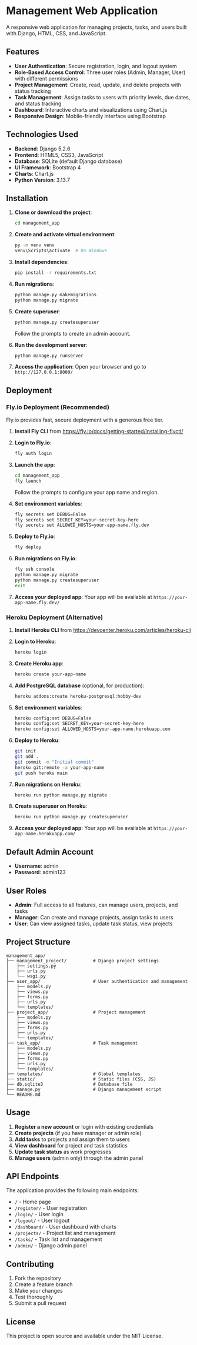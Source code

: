 # Management Web Application

A responsive web application for managing projects, tasks, and users built with Django, HTML, CSS, and JavaScript.

## Features

- **User Authentication**: Secure registration, login, and logout system
- **Role-Based Access Control**: Three user roles (Admin, Manager, User) with different permissions
- **Project Management**: Create, read, update, and delete projects with status tracking
- **Task Management**: Assign tasks to users with priority levels, due dates, and status tracking
- **Dashboard**: Interactive charts and visualizations using Chart.js
- **Responsive Design**: Mobile-friendly interface using Bootstrap

## Technologies Used

- **Backend**: Django 5.2.6
- **Frontend**: HTML5, CSS3, JavaScript
- **Database**: SQLite (default Django database)
- **UI Framework**: Bootstrap 4
- **Charts**: Chart.js
- **Python Version**: 3.13.7

## Installation

1. **Clone or download the project**:
   ```bash
   cd management_app
   ```

2. **Create and activate virtual environment**:
   ```bash
   py -m venv venv
   venv\Scripts\activate  # On Windows
   ```

3. **Install dependencies**:
   ```bash
   pip install -r requirements.txt
   ```

4. **Run migrations**:
   ```bash
   python manage.py makemigrations
   python manage.py migrate
   ```

5. **Create superuser**:
   ```bash
   python manage.py createsuperuser
   ```
   Follow the prompts to create an admin account.

6. **Run the development server**:
   ```bash
   python manage.py runserver
   ```

7. **Access the application**:
   Open your browser and go to `http://127.0.0.1:8000/`

## Deployment

### Fly.io Deployment (Recommended)

Fly.io provides fast, secure deployment with a generous free tier.

1. **Install Fly CLI** from https://fly.io/docs/getting-started/installing-flyctl/

2. **Login to Fly.io**:
   ```bash
   fly auth login
   ```

3. **Launch the app**:
   ```bash
   cd management_app
   fly launch
   ```
   Follow the prompts to configure your app name and region.

4. **Set environment variables**:
   ```bash
   fly secrets set DEBUG=False
   fly secrets set SECRET_KEY=your-secret-key-here
   fly secrets set ALLOWED_HOSTS=your-app-name.fly.dev
   ```

5. **Deploy to Fly.io**:
   ```bash
   fly deploy
   ```

6. **Run migrations on Fly.io**:
   ```bash
   fly ssh console
   python manage.py migrate
   python manage.py createsuperuser
   exit
   ```

7. **Access your deployed app**:
   Your app will be available at `https://your-app-name.fly.dev/`

### Heroku Deployment (Alternative)

1. **Install Heroku CLI** from https://devcenter.heroku.com/articles/heroku-cli

2. **Login to Heroku**:
   ```bash
   heroku login
   ```

3. **Create Heroku app**:
   ```bash
   heroku create your-app-name
   ```

4. **Add PostgreSQL database** (optional, for production):
   ```bash
   heroku addons:create heroku-postgresql:hobby-dev
   ```

5. **Set environment variables**:
   ```bash
   heroku config:set DEBUG=False
   heroku config:set SECRET_KEY=your-secret-key-here
   heroku config:set ALLOWED_HOSTS=your-app-name.herokuapp.com
   ```

6. **Deploy to Heroku**:
   ```bash
   git init
   git add .
   git commit -m "Initial commit"
   heroku git:remote -a your-app-name
   git push heroku main
   ```

7. **Run migrations on Heroku**:
   ```bash
   heroku run python manage.py migrate
   ```

8. **Create superuser on Heroku**:
   ```bash
   heroku run python manage.py createsuperuser
   ```

9. **Access your deployed app**:
   Your app will be available at `https://your-app-name.herokuapp.com/`

## Default Admin Account

- **Username**: admin
- **Password**: admin123

## User Roles

- **Admin**: Full access to all features, can manage users, projects, and tasks
- **Manager**: Can create and manage projects, assign tasks to users
- **User**: Can view assigned tasks, update task status, view projects

## Project Structure

```
management_app/
├── management_project/          # Django project settings
│   ├── settings.py
│   ├── urls.py
│   └── wsgi.py
├── user_app/                    # User authentication and management
│   ├── models.py
│   ├── views.py
│   ├── forms.py
│   ├── urls.py
│   └── templates/
├── project_app/                 # Project management
│   ├── models.py
│   ├── views.py
│   ├── forms.py
│   ├── urls.py
│   └── templates/
├── task_app/                    # Task management
│   ├── models.py
│   ├── views.py
│   ├── forms.py
│   ├── urls.py
│   └── templates/
├── templates/                   # Global templates
├── static/                      # Static files (CSS, JS)
├── db.sqlite3                   # Database file
├── manage.py                    # Django management script
└── README.md
```

## Usage

1. **Register a new account** or login with existing credentials
2. **Create projects** (if you have manager or admin role)
3. **Add tasks** to projects and assign them to users
4. **View dashboard** for project and task statistics
5. **Update task status** as work progresses
6. **Manage users** (admin only) through the admin panel

## API Endpoints

The application provides the following main endpoints:

- `/` - Home page
- `/register/` - User registration
- `/login/` - User login
- `/logout/` - User logout
- `/dashboard/` - User dashboard with charts
- `/projects/` - Project list and management
- `/tasks/` - Task list and management
- `/admin/` - Django admin panel

## Contributing

1. Fork the repository
2. Create a feature branch
3. Make your changes
4. Test thoroughly
5. Submit a pull request

## License

This project is open source and available under the MIT License.
